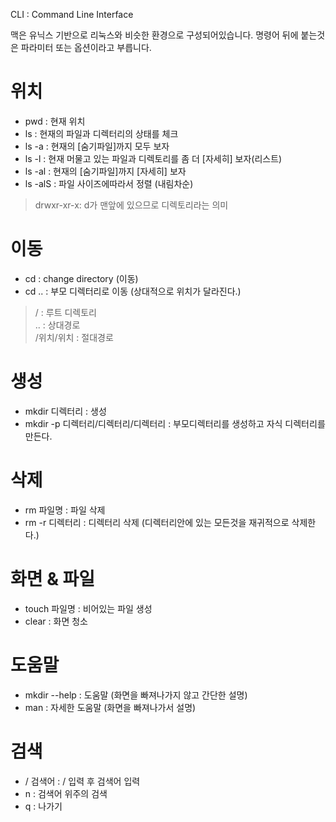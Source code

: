 CLI : Command Line Interface

맥은 유닉스 기반으로 리눅스와 비슷한 환경으로 구성되어있습니다.
명령어 뒤에 붙는것은 파라미터 또는 옵션이라고 부릅니다.

# 위치
- pwd : 현재 위치 
- ls : 현재의 파일과 디렉터리의 상태를 체크
- ls -a : 현재의 [숨기파일]까지 모두 보자
- ls -l : 현재 머물고 있는 파일과 디렉토리를 좀 더 [자세히] 보자(리스트)
- ls -al : 현재의 [숨기파일]까지 [자세히] 보자
- ls -alS : 파일 사이즈에따라서 정렬 (내림차순)

> drwxr-xr-x: d가 맨앞에 있으므로 디렉토리라는 의미

# 이동
- cd : change directory (이동)
- cd .. : 부모 디렉터리로 이동 (상대적으로 위치가 달라진다.)
> / : 루트 디렉토리  <br>
> .. : 상대경로  <br>
> /위치/위치 : 절대경로

# 생성
- mkdir 디렉터리 : 생성
- mkdir -p 디렉터리/디렉터리/디렉터리 : 부모디렉터리를 생성하고 자식 디렉터리를 만든다.

# 삭제
- rm 파일명 : 파일 삭제
- rm -r 디렉터리 : 디렉터리 삭제 (디렉터리안에 있는 모든것을 재귀적으로 삭제한다.)

# 화면 & 파일
- touch 파일명 : 비어있는 파일 생성
- clear : 화면 청소

# 도움말
- mkdir --help : 도움말 (화면을 빠져나가지 않고 간단한 설명)
- man : 자세한 도움말 (화면을 빠져나가서 설명)

# 검색
- / 검색어 : / 입력 후 검색어 입력
- n : 검색어 위주의 검색
- q : 나가기
